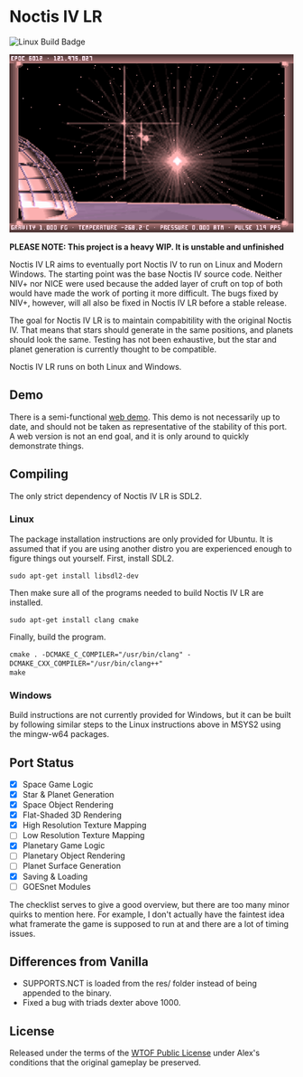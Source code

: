 # Noctis IV LR
![Linux Build Badge](https://github.com/dgcole/noctis-iv-lr/workflows/Linux%20Build/badge.svg)

![Image of Star](doc/img/roof.png)

**PLEASE NOTE: This project is a heavy WIP. It is unstable and unfinished**

Noctis IV LR aims to eventually port Noctis IV to run on Linux and Modern Windows. The starting point was the base Noctis IV source code. Neither NIV+ nor NICE were used because the added layer of cruft on top of both would have made the work of porting it more difficult. The bugs fixed by NIV+, however, will all also be fixed in Noctis IV LR before a stable release.

The goal for Noctis IV LR is to maintain compabitility with the original Noctis IV. That means that stars should generate in the same positions, and planets should look the same. Testing has not been exhaustive, but the star and planet generation is currently thought to be compatible.

Noctis IV LR runs on both Linux and Windows.

## Demo
There is a semi-functional [web demo](http://users.wpi.edu/~dcole/noctis/). This demo is not necessarily up to date, and should not be taken as representative of the stability of this port. A web version is not an end goal, and it is only around to quickly demonstrate things.

## Compiling
The only strict dependency of Noctis IV LR is SDL2.
### Linux
The package installation instructions are only provided for Ubuntu. It is assumed that if you are using another distro you are experienced enough to figure things out yourself.
First, install SDL2.
```
sudo apt-get install libsdl2-dev
```
Then make sure all of the programs needed to build Noctis IV LR are installed.
```
sudo apt-get install clang cmake
```
Finally, build the program.
```
cmake . -DCMAKE_C_COMPILER="/usr/bin/clang" -DCMAKE_CXX_COMPILER="/usr/bin/clang++"
make
```
### Windows
Build instructions are not currently provided for Windows, but it can be built by following similar steps to the Linux instructions above in MSYS2 using the mingw-w64 packages.

## Port Status
- [x] Space Game Logic
- [x] Star & Planet Generation
- [x] Space Object Rendering
- [x] Flat-Shaded 3D Rendering
- [x] High Resolution Texture Mapping
- [ ] Low Resolution Texture Mapping
- [x] Planetary Game Logic
- [ ] Planetary Object Rendering
- [ ] Planet Surface Generation
- [x] Saving & Loading
- [ ] GOESnet Modules

The checklist serves to give a good overview, but there are too many minor quirks to mention here. For example, I don't actually have the faintest idea what framerate the game is supposed to run at and there are a lot of timing issues.

## Differences from Vanilla
* SUPPORTS.NCT is loaded from the res/ folder instead of being appended to the binary.
* Fixed a bug with triads dexter above 1000. 

## License
Released under the terms of the [WTOF Public License](LICENSE.md) under Alex's conditions that the original gameplay be preserved.
